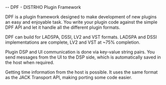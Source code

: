 -- DPF - DISTRHO Plugin Framework

DPF is a plugin framework designed to make development of new plugins an easy and enjoyable task.
You write your plugin code against the simple DPF API and let it handle all the different plugin formats.

DPF can build for LADSPA, DSSI, LV2 and VST formats.
LADSPA and DSSI implementations are complete, LV2 and VST at ~75% completion.


Plugin DSP and UI communication is done via key-value string pairs.
You send messages from the UI to the DSP side, which is automatically saved in the host when required.

Getting time information from the host is possible.
It uses the same format as the JACK Transport API, making porting some code easier.
